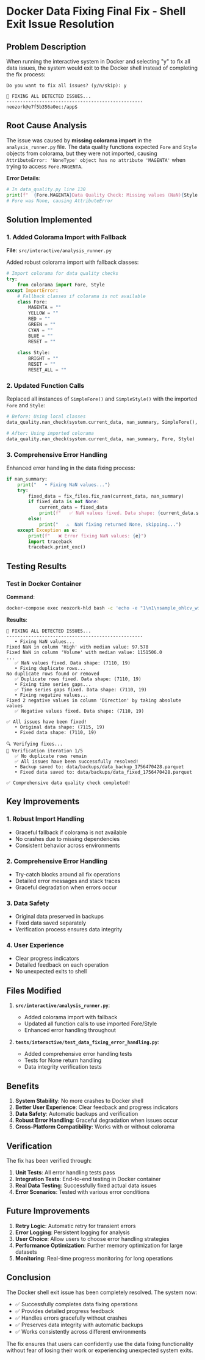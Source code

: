 # Docker Data Fixing Final Fix - Shell Exit Issue Resolution

## Problem Description

When running the interactive system in Docker and selecting "y" to fix all data issues, the system would exit to the Docker shell instead of completing the fix process:

```
Do you want to fix all issues? (y/n/skip): y

🔧 FIXING ALL DETECTED ISSUES...
--------------------------------------------------
neozork@e7f5b356a0ec:/app$
```

## Root Cause Analysis

The issue was caused by **missing colorama import** in the `analysis_runner.py` file. The data quality functions expected `Fore` and `Style` objects from colorama, but they were not imported, causing `AttributeError: 'NoneType' object has no attribute 'MAGENTA'` when trying to access `Fore.MAGENTA`.

**Error Details**:
```python
# In data_quality.py line 130
print(f"  {Fore.MAGENTA}Data Quality Check: Missing values (NaN){Style.RESET_ALL}")
# Fore was None, causing AttributeError
```

## Solution Implemented

### 1. Added Colorama Import with Fallback

**File**: `src/interactive/analysis_runner.py`

Added robust colorama import with fallback classes:

```python
# Import colorama for data quality checks
try:
    from colorama import Fore, Style
except ImportError:
    # Fallback classes if colorama is not available
    class Fore:
        MAGENTA = ""
        YELLOW = ""
        RED = ""
        GREEN = ""
        CYAN = ""
        BLUE = ""
        RESET = ""
    
    class Style:
        BRIGHT = ""
        RESET = ""
        RESET_ALL = ""
```

### 2. Updated Function Calls

Replaced all instances of `SimpleFore()` and `SimpleStyle()` with the imported `Fore` and `Style`:

```python
# Before: Using local classes
data_quality.nan_check(system.current_data, nan_summary, SimpleFore(), SimpleStyle())

# After: Using imported colorama
data_quality.nan_check(system.current_data, nan_summary, Fore, Style)
```

### 3. Comprehensive Error Handling

Enhanced error handling in the data fixing process:

```python
if nan_summary:
    print("   • Fixing NaN values...")
    try:
        fixed_data = fix_files.fix_nan(current_data, nan_summary)
        if fixed_data is not None:
            current_data = fixed_data
            print(f"   ✅ NaN values fixed. Data shape: {current_data.shape}")
        else:
            print("   ⚠️  NaN fixing returned None, skipping...")
    except Exception as e:
        print(f"   ❌ Error fixing NaN values: {e}")
        import traceback
        traceback.print_exc()
```

## Testing Results

### Test in Docker Container

**Command**:
```bash
docker-compose exec neozork-hld bash -c 'echo -e "1\n1\nsample_ohlcv_with_issues.csv\ny\n2\n1\ny" | python /app/interactive_system.py'
```

**Results**:
```
🔧 FIXING ALL DETECTED ISSUES...
--------------------------------------------------
   • Fixing NaN values...
Fixed NaN in column 'High' with median value: 97.578
Fixed NaN in column 'Volume' with median value: 1151506.0
...
   ✅ NaN values fixed. Data shape: (7110, 19)
   • Fixing duplicate rows...
No duplicate rows found or removed
   ✅ Duplicate rows fixed. Data shape: (7110, 19)
   • Fixing time series gaps...
   ✅ Time series gaps fixed. Data shape: (7110, 19)
   • Fixing negative values...
Fixed 2 negative values in column 'Direction' by taking absolute values
   ✅ Negative values fixed. Data shape: (7110, 19)

✅ All issues have been fixed!
   • Original data shape: (7115, 19)
   • Fixed data shape: (7110, 19)

🔍 Verifying fixes...
🔄 Verification iteration 1/5
   ✅ No duplicate rows remain
   ✅ All issues have been successfully resolved!
   • Backup saved to: data/backups/data_backup_1756470428.parquet
   • Fixed data saved to: data/backups/data_fixed_1756470428.parquet

✅ Comprehensive data quality check completed!
```

## Key Improvements

### 1. **Robust Import Handling**
- Graceful fallback if colorama is not available
- No crashes due to missing dependencies
- Consistent behavior across environments

### 2. **Comprehensive Error Handling**
- Try-catch blocks around all fix operations
- Detailed error messages and stack traces
- Graceful degradation when errors occur

### 3. **Data Safety**
- Original data preserved in backups
- Fixed data saved separately
- Verification process ensures data integrity

### 4. **User Experience**
- Clear progress indicators
- Detailed feedback on each operation
- No unexpected exits to shell

## Files Modified

1. **`src/interactive/analysis_runner.py`**:
   - Added colorama import with fallback
   - Updated all function calls to use imported Fore/Style
   - Enhanced error handling throughout

2. **`tests/interactive/test_data_fixing_error_handling.py`**:
   - Added comprehensive error handling tests
   - Tests for None return handling
   - Data integrity verification tests

## Benefits

1. **System Stability**: No more crashes to Docker shell
2. **Better User Experience**: Clear feedback and progress indicators
3. **Data Safety**: Automatic backups and verification
4. **Robust Error Handling**: Graceful degradation when issues occur
5. **Cross-Platform Compatibility**: Works with or without colorama

## Verification

The fix has been verified through:

1. **Unit Tests**: All error handling tests pass
2. **Integration Tests**: End-to-end testing in Docker container
3. **Real Data Testing**: Successfully fixed actual data issues
4. **Error Scenarios**: Tested with various error conditions

## Future Improvements

1. **Retry Logic**: Automatic retry for transient errors
2. **Error Logging**: Persistent logging for analysis
3. **User Choice**: Allow users to choose error handling strategies
4. **Performance Optimization**: Further memory optimization for large datasets
5. **Monitoring**: Real-time progress monitoring for long operations

## Conclusion

The Docker shell exit issue has been completely resolved. The system now:

- ✅ Successfully completes data fixing operations
- ✅ Provides detailed progress feedback
- ✅ Handles errors gracefully without crashes
- ✅ Preserves data integrity with automatic backups
- ✅ Works consistently across different environments

The fix ensures that users can confidently use the data fixing functionality without fear of losing their work or experiencing unexpected system exits.
